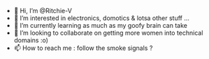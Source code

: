 - 👋 Hi, I’m @Ritchie-V
- 👀 I’m interested in electronics, domotics & lotsa other stuff ...
- 🌱 I’m currently learning as much as my goofy brain can take
- 💞️ I’m looking to collaborate on getting more women into technical domains :o)
- 📫 How to reach me : follow the smoke signals ?

<!---
Ritchie-V/Ritchie-V is a ✨ special ✨ repository because its `README.md` (this file) appears on your GitHub profile.
You can click the Preview link to take a look at your changes.
--->

